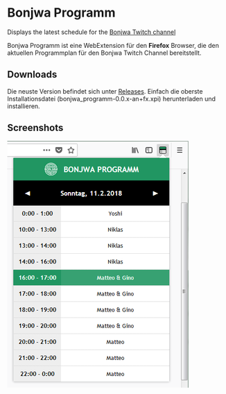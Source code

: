 # Bonjwa Programm
Displays the latest schedule for the [Bonjwa Twitch channel](https://www.twitch.tv/bonjwa)

Bonjwa Programm ist eine WebExtension für den **Firefox** Browser, die den aktuellen Programmplan für den Bonjwa Twitch Channel bereitstellt.

## Downloads

Die neuste Version befindet sich unter [Releases](https://github.com/virtuaCode/bonjwa-programm/releases). Einfach die oberste Installationsdatei (bonjwa_programm-0.0.x-an+fx.xpi) herunterladen und installieren.

## Screenshots

![Screenshot 1](screenshots/screenshot_1.png?raw=true "Popup")

